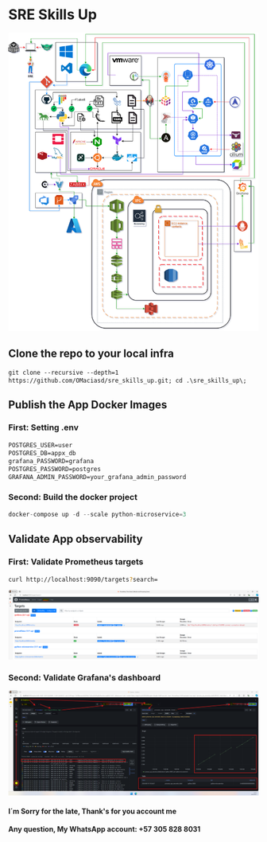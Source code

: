 # SRE Skills Up

![alt text][diagram]

## Clone the repo to your local infra

``` git
git clone --recursive --depth=1 https://github.com/OMaciasd/sre_skills_up.git; cd .\sre_skills_up\;
```

## Publish the App Docker Images

### First: Setting .env

``` .env
POSTGRES_USER=user
POSTGRES_DB=appx_db
grafana_PASSWORD=grafana
POSTGRES_PASSWORD=postgres
GRAFANA_ADMIN_PASSWORD=your_grafana_admin_password
```

### Second: Build the docker project

``` go
docker-compose up -d --scale python-microservice=3
```

## Validate App observability

### First: Validate Prometheus targets

``` bash
curl http://localhost:9090/targets?search=
```

![alt text][web]

### Second: Validate Grafana's dashboard

![alt text][grafana]

#### I´m Sorry for the late, Thank's for you account me

#### Any question, My WhatsApp account: +57 305 828 8031

[web]: assets/images/web.png
[diagram]: assets/images/diagram.png
[grafana]: assets/images/grafana.png
